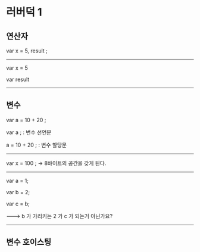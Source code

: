 # 러버덕 1

## 연산자

 var x = 5, result ;

--------------------------

var x = 5

var  result

---

## 변수

var a = 10 + 20 ;

var a ; : 변수 선언문

a = 10 + 20 ; : 변수 할당문

---

var x = 100 ;  -> 8바이트의 공간을 갖게 된다.

----

var a = 1;

var b = 2;

var c = b;

---> b 가 가리키는 2 가 c 가 되는거 아닌가요?

---

## 변수 호이스팅

